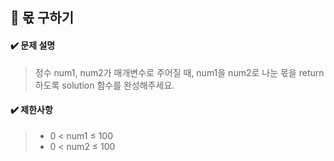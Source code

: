 ## :blue_book: 몫 구하기

#### :heavy_check_mark: 문제 설명 
> 정수 num1, num2가 매개변수로 주어질 때, num1을 num2로 나눈 몫을 return 하도록 solution 함수를 완성해주세요.

#### :heavy_check_mark: 제한사항
> * 0 < num1 ≤ 100
> * 0 < num2 ≤ 100
